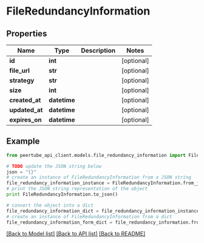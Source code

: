 # FileRedundancyInformation


## Properties
Name | Type | Description | Notes
------------ | ------------- | ------------- | -------------
**id** | **int** |  | [optional] 
**file_url** | **str** |  | [optional] 
**strategy** | **str** |  | [optional] 
**size** | **int** |  | [optional] 
**created_at** | **datetime** |  | [optional] 
**updated_at** | **datetime** |  | [optional] 
**expires_on** | **datetime** |  | [optional] 

## Example

```python
from peertube_api_client.models.file_redundancy_information import FileRedundancyInformation

# TODO update the JSON string below
json = "{}"
# create an instance of FileRedundancyInformation from a JSON string
file_redundancy_information_instance = FileRedundancyInformation.from_json(json)
# print the JSON string representation of the object
print FileRedundancyInformation.to_json()

# convert the object into a dict
file_redundancy_information_dict = file_redundancy_information_instance.to_dict()
# create an instance of FileRedundancyInformation from a dict
file_redundancy_information_form_dict = file_redundancy_information.from_dict(file_redundancy_information_dict)
```
[[Back to Model list]](../README.md#documentation-for-models) [[Back to API list]](../README.md#documentation-for-api-endpoints) [[Back to README]](../README.md)


